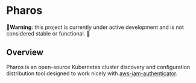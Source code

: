 # Pharos

🚨**Warning**: this project is currently under active development and is not considered stable or functional. 🚨

## Overview
Pharos is an open-source Kubernetes cluster discovery and configuration distribution tool designed to work nicely with [aws-iam-authenticator](https://github.com/kubernetes-sigs/aws-iam-authenticator).
